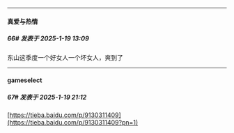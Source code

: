 ﻿
*****

####  真爱与热情  
##### 66#       发表于 2025-1-19 13:09

东山这季度一个好女人一个坏女人，爽到了


*****

####  gameselect  
##### 67#       发表于 2025-1-19 21:12

[https://tieba.baidu.com/p/9130311409](https://tieba.baidu.com/p/9130311409?pn=1)

